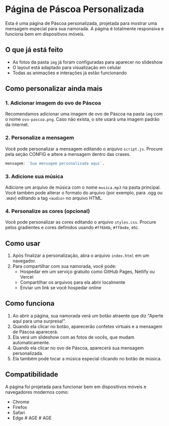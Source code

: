 # Página de Páscoa Personalizada

Esta é uma página de Páscoa personalizada, projetada para mostrar uma mensagem especial para sua namorada. A página é totalmente responsiva e funciona bem em dispositivos móveis.

## O que já está feito

- As fotos da pasta `img` já foram configuradas para aparecer no slideshow
- O layout está adaptado para visualização em celular
- Todas as animações e interações já estão funcionando

## Como personalizar ainda mais

### 1. Adicionar imagem do ovo de Páscoa
Recomendamos adicionar uma imagem de ovo de Páscoa na pasta `img` com o nome `ovo-pascoa.png`. Caso não exista, o site usará uma imagem padrão da internet.

### 2. Personalize a mensagem
Você pode personalizar a mensagem editando o arquivo `script.js`. Procure pela seção CONFIG e altere a mensagem dentro das crases.

```javascript
mensagem: `Sua mensagem personalizada aqui`,
```

### 3. Adicione sua música
Adicione um arquivo de música com o nome `musica.mp3` na pasta principal. Você também pode alterar o formato do arquivo (por exemplo, para .ogg ou .wav) editando a tag `<audio>` no arquivo HTML.

### 4. Personalize as cores (opcional)
Você pode personalizar as cores editando o arquivo `styles.css`. Procure pelos gradientes e cores definidos usando `#ff6b6b`, `#ff8e8e`, etc.

## Como usar

1. Após finalizar a personalização, abra o arquivo `index.html` em um navegador.
2. Para compartilhar com sua namorada, você pode:
   - Hospedar em um serviço gratuito como GitHub Pages, Netlify ou Vercel
   - Compartilhar os arquivos para ela abrir localmente
   - Enviar um link se você hospedar online

## Como funciona

1. Ao abrir a página, sua namorada verá um botão atraente que diz "Aperte aqui para uma surpresa!".
2. Quando ela clicar no botão, aparecerão confetes virtuais e a mensagem de Páscoa aparecerá.
3. Ela verá um slideshow com as fotos de vocês, que mudam automaticamente.
4. Quando ela clicar no ovo de Páscoa, aparecerá sua mensagem personalizada.
5. Ela também pode tocar a música especial clicando no botão de música.

## Compatibilidade

A página foi projetada para funcionar bem em dispositivos móveis e navegadores modernos como:
- Chrome
- Firefox
- Safari
- Edge #   A G E  
 #   A G E  
 